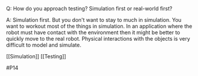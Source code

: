 Q: How do you approach testing? Simulation first or real-world first?

A: Simulation first. But you don't want to stay to much in simulation. You want to workout most of the things in simulation. In an application where the robot must have contact with the environment then it might be better to quickly move to the real robot. Physical interactions with the objects is very difficult to model and simulate.

[[Simulation]]
[[Testing]]

#P14 